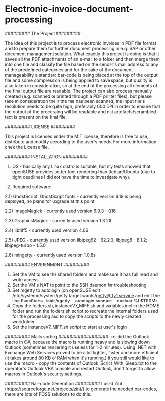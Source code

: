 # Electronic-invoice-document-processing
######### The Project #########

The idea of this project is to process electronic invoices in PDF file format and to prepare them for further document processing in e.g. SAP or other document management solution. What exactly this project is doing is that
it saves all the PDF attachments of an e-mail to a folder and then merge them into one file and classify the file based on the sender's mail address to any of the predefined categories and for the sake of the document manageability 
a standard bar-code is being placed at the top of the output file and some compression is being applied to save space, but quality is also taken in consideration, so at the end of the processing all elements of the final output file are readable.
The project can also process manually created (e.g. scanned or printed through a PDF printer files), but please take in consideration the if the file has been scanned, the input file's resolution needs to be quite high, preferably 600 DPI
in order to ensure that the output of the processing will be readable and not artefacts/scrambled text is present on the final file.

######### LICENSE #########

This project is licensed under the MIT license, therefore is free to use, distribute and modify according to the user's needs. For more information chek the License file.


######### INSTALLATION #########
1) OS - basically any Linux distro is suitable, but my tests showed that openSUSE provides better font rendering than Debian/Ubuntu (due to tight deadlines I did not have the time to investigate why).

2) Required software:

2.1) GhostScript, GhostScript fonts - currently version 9.19 is being deployed, no plans for upgrade at this point

2.2) ImageMagick - currently used version 6.9.3 - Q16

2.3) GraphicsMagick - currently used version 1.3.20

2.4) libtiff5 -  currently used version 4.06

2.5) JPEG -  currently used version libjpeg62 - 62.2.0; libjpeg8 - 8.1.2; libjpeg-turbo - 1.5.0

2.6) mingetty -  currently used version 1.0.8s

######### ENVIRENMONT #########
1) Set the VM to see the shared folders and make sure it has full read and write access
2) Set the VM's NAT to point to the SSH daemon for troubleshooting
3) Set mgetty to autologin (on openSUSE edit /etc/systemd/system/getty.target.wants/getty@tty1.service and edit the line ExecStart=-/sbin/agetty --autologin scanpot --noclear %I $TERM)
5) Copy the folders.sh, instanceV7_MIFF.sh and variables.incl in the HOME folder and run the folders.sh script to recreate the internal folders used for the processing and to copy the scripts to the newly created workfolder
6) Set the instanceV7_MIFF.sh script to start at user's login

######### Mails sorting ##################
I re-did the Outlook macro in C#, because the macro is running heavy and is slowing down Outlook (sometimes rendering it useless for 1-2 minutes). Using .NET with Exchange Web Services proved to be a lot lighter, faster and more efficient (it takes around 80 KB of RAM when it's running.)
If you still would like to use the macro - copy the contents of Outlook_Script_With_Sleep.txt to the operator's Outlook VBA console and restart Outlook, don't forget to allow macros in Outlook's security settings.


######### Bar-code Generation #########
I used Zint (https://sourceforge.net/projects/zint/) to generate the needed bar-codes, there are lots of FOSS solutions to do this.
